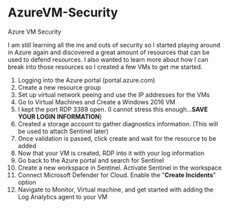 # AzureVM-Security
<p>Azure VM Security</p>
<p>I am still learning all the ins and outs of security so I started playing around in Azure again and discovered a great amount of resources that can be used to defend resources. I also wanted to learn more about how I can break into those resources so I created a few VMs to get me started.</p>
<ol>
   <li> Logging into the Azure portal (portal.azure.com)</li>
   <li> Create a new resource group</li>
   <li> Set up virtual network peeing and use the IP addresses for the VMs </li>
   <li> Go to Virtual Machines and Create a Windows 2016 VM</li>
   <li> I kept the port RDP 3389 open. (I cannot stress this enough...<b>SAVE YOUR LOGIN INFORMATION</b>)</li>
   <li> Created a storage account to gather diagnostics information. (This will be used to attach Sentinel later)</li>
   <li> Once validation is passed, click create and wait for the resource to be added</li>
   <li> Now that your VM is created, RDP into it with your log information</li>
   <li> Go back to the Azure portal and search for Sentinel</li>
   <li> Create a new workspace in Sentinel. Activate Sentinel in the workspace</li>
   <li> Connect Microsoft Defender for Cloud. Enable the "<b>Create Incidents</b>" option</li>
   <li> Navigate to Monitor, Virtual machine, and get started with adding the Log Analytics agent to your VM</li>
 </ol>
